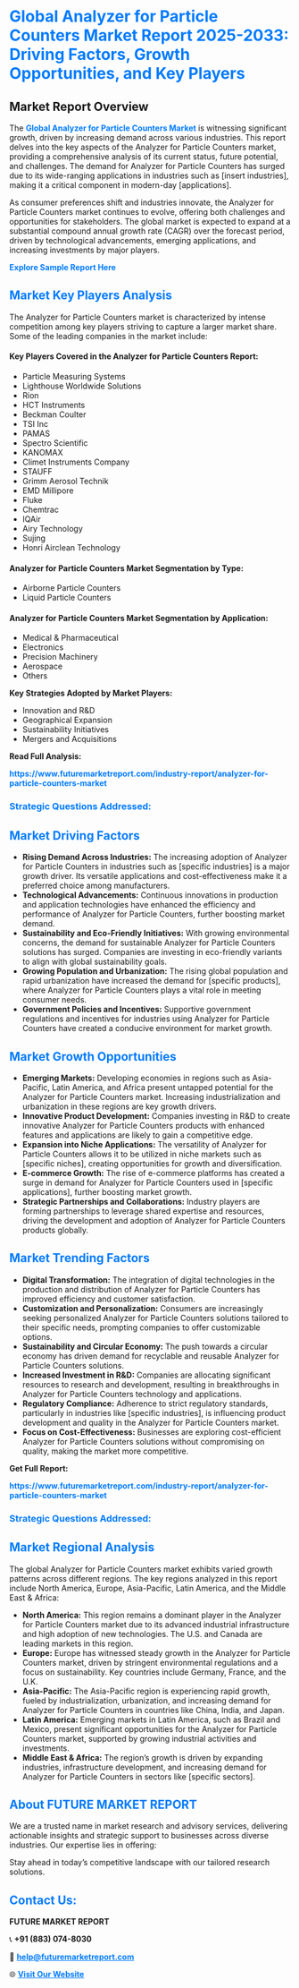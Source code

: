 <h1 style="color: #007BFF;">Global Analyzer for Particle Counters Market Report 2025-2033: Driving Factors, Growth Opportunities, and Key Players</h1>

<section id="overview">
<h2>Market Report Overview</h2>
<p>The <a href="https://www.futuremarketreport.com/industry-report/analyzer-for-particle-counters-market" style="color: #007BFF; text-decoration: none;"><strong>Global Analyzer for Particle Counters Market</strong></a> is witnessing significant growth, driven by increasing demand across various industries. This report delves into the key aspects of the Analyzer for Particle Counters market, providing a comprehensive analysis of its current status, future potential, and challenges. The demand for Analyzer for Particle Counters has surged due to its wide-ranging applications in industries such as [insert industries], making it a critical component in modern-day [applications].</p>
<p>As consumer preferences shift and industries innovate, the Analyzer for Particle Counters market continues to evolve, offering both challenges and opportunities for stakeholders. The global market is expected to expand at a substantial compound annual growth rate (CAGR) over the forecast period, driven by technological advancements, emerging applications, and increasing investments by major players.</p>
</section>

<section id="overview">
<p><a href="https://www.futuremarketreport.com/request-sample/reportId=92104" style="color: #007BFF; text-decoration: none;"><strong>Explore Sample Report Here</strong></a></p>
</section>

<section id="key-players">
<h2 style="color: #007BFF;">Market Key Players Analysis</h2>
<p>The Analyzer for Particle Counters market is characterized by intense competition among key players striving to capture a larger market share. Some of the leading companies in the market include:</p>
<h4>Key Players Covered in the Analyzer for Particle Counters Report:</h4>
<ul><li>Particle Measuring Systems</li><li>Lighthouse Worldwide Solutions</li><li>Rion</li><li>HCT Instruments</li><li>Beckman Coulter</li><li>TSI Inc</li><li>PAMAS</li><li>Spectro Scientific</li><li>KANOMAX</li><li>Climet Instruments Company</li><li>STAUFF</li><li>Grimm Aerosol Technik</li><li>EMD Millipore</li><li>Fluke</li><li>Chemtrac</li><li>IQAir</li><li>Airy Technology</li><li>Sujing</li><li>Honri Airclean Technology</li></ul>
<h4>Analyzer for Particle Counters Market Segmentation by Type:</h4>
<ul><li>Airborne Particle Counters</li><li>Liquid Particle Counters</li></ul>

<h4>Analyzer for Particle Counters Market Segmentation by Application:</h4>
<ul><li>Medical &amp; Pharmaceutical</li><li>Electronics</li><li>Precision Machinery</li><li>Aerospace</li><li>Others</li></ul>
<p><strong>Key Strategies Adopted by Market Players:</strong></p>
<ul>
<li>Innovation and R&D</li>
<li>Geographical Expansion</li>
<li>Sustainability Initiatives</li>
<li>Mergers and Acquisitions</li>
</ul>
</section>

<section>
<p><strong>Read Full Analysis: </strong></p><a href="https://www.futuremarketreport.com/industry-report/analyzer-for-particle-counters-market" style="color: #007BFF; text-decoration: none;"><strong>https://www.futuremarketreport.com/industry-report/analyzer-for-particle-counters-market</strong></a>
<h3 style="color: #007BFF;">Strategic Questions Addressed:</h3>
</section>

<section id="driving-factors">
<h2 style="color: #007BFF;">Market Driving Factors</h2>
<ul>
<li><strong>Rising Demand Across Industries:</strong> The increasing adoption of Analyzer for Particle Counters in industries such as [specific industries] is a major growth driver. Its versatile applications and cost-effectiveness make it a preferred choice among manufacturers.</li>
<li><strong>Technological Advancements:</strong> Continuous innovations in production and application technologies have enhanced the efficiency and performance of Analyzer for Particle Counters, further boosting market demand.</li>
<li><strong>Sustainability and Eco-Friendly Initiatives:</strong> With growing environmental concerns, the demand for sustainable Analyzer for Particle Counters solutions has surged. Companies are investing in eco-friendly variants to align with global sustainability goals.</li>
<li><strong>Growing Population and Urbanization:</strong> The rising global population and rapid urbanization have increased the demand for [specific products], where Analyzer for Particle Counters plays a vital role in meeting consumer needs.</li>
<li><strong>Government Policies and Incentives:</strong> Supportive government regulations and incentives for industries using Analyzer for Particle Counters have created a conducive environment for market growth.</li>
</ul>
</section>

<section id="growth-opportunities">
<h2 style="color: #007BFF;">Market Growth Opportunities</h2>
<ul>
<li><strong>Emerging Markets:</strong> Developing economies in regions such as Asia-Pacific, Latin America, and Africa present untapped potential for the Analyzer for Particle Counters market. Increasing industrialization and urbanization in these regions are key growth drivers.</li>
<li><strong>Innovative Product Development:</strong> Companies investing in R&D to create innovative Analyzer for Particle Counters products with enhanced features and applications are likely to gain a competitive edge.</li>
<li><strong>Expansion into Niche Applications:</strong> The versatility of Analyzer for Particle Counters allows it to be utilized in niche markets such as [specific niches], creating opportunities for growth and diversification.</li>
<li><strong>E-commerce Growth:</strong> The rise of e-commerce platforms has created a surge in demand for Analyzer for Particle Counters used in [specific applications], further boosting market growth.</li>
<li><strong>Strategic Partnerships and Collaborations:</strong> Industry players are forming partnerships to leverage shared expertise and resources, driving the development and adoption of Analyzer for Particle Counters products globally.</li>
</ul>
</section>

<section id="trending-factors">
<h2 style="color: #007BFF;">Market Trending Factors</h2>
<ul>
<li><strong>Digital Transformation:</strong> The integration of digital technologies in the production and distribution of Analyzer for Particle Counters has improved efficiency and customer satisfaction.</li>
<li><strong>Customization and Personalization:</strong> Consumers are increasingly seeking personalized Analyzer for Particle Counters solutions tailored to their specific needs, prompting companies to offer customizable options.</li>
<li><strong>Sustainability and Circular Economy:</strong> The push towards a circular economy has driven demand for recyclable and reusable Analyzer for Particle Counters solutions.</li>
<li><strong>Increased Investment in R&D:</strong> Companies are allocating significant resources to research and development, resulting in breakthroughs in Analyzer for Particle Counters technology and applications.</li>
<li><strong>Regulatory Compliance:</strong> Adherence to strict regulatory standards, particularly in industries like [specific industries], is influencing product development and quality in the Analyzer for Particle Counters market.</li>
<li><strong>Focus on Cost-Effectiveness:</strong> Businesses are exploring cost-efficient Analyzer for Particle Counters solutions without compromising on quality, making the market more competitive.</li>
</ul>
</section>

<section>
<p><strong>Get Full Report: </strong></p><a href="https://www.futuremarketreport.com/industry-report/analyzer-for-particle-counters-market" style="color: #007BFF; text-decoration: none;"><strong>https://www.futuremarketreport.com/industry-report/analyzer-for-particle-counters-market</strong></a>
<h3 style="color: #007BFF;">Strategic Questions Addressed:</h3>
</section>


<section id="regional-analysis">
<h2 style="color: #007BFF;">Market Regional Analysis</h2>
<p>The global Analyzer for Particle Counters market exhibits varied growth patterns across different regions. The key regions analyzed in this report include North America, Europe, Asia-Pacific, Latin America, and the Middle East & Africa:</p>
<ul>
<li><strong>North America:</strong> This region remains a dominant player in the Analyzer for Particle Counters market due to its advanced industrial infrastructure and high adoption of new technologies. The U.S. and Canada are leading markets in this region.</li>
<li><strong>Europe:</strong> Europe has witnessed steady growth in the Analyzer for Particle Counters market, driven by stringent environmental regulations and a focus on sustainability. Key countries include Germany, France, and the U.K.</li>
<li><strong>Asia-Pacific:</strong> The Asia-Pacific region is experiencing rapid growth, fueled by industrialization, urbanization, and increasing demand for Analyzer for Particle Counters in countries like China, India, and Japan.</li>
<li><strong>Latin America:</strong> Emerging markets in Latin America, such as Brazil and Mexico, present significant opportunities for the Analyzer for Particle Counters market, supported by growing industrial activities and investments.</li>
<li><strong>Middle East & Africa:</strong> The region’s growth is driven by expanding industries, infrastructure development, and increasing demand for Analyzer for Particle Counters in sectors like [specific sectors].</li>
</ul>
</section>

<footer>
<h2 style="color: #007BFF;">About FUTURE MARKET REPORT</h2>
<p>We are a trusted name in market research and advisory services, delivering actionable insights and strategic support to businesses across diverse industries. Our expertise lies in offering:</p>

<p>Stay ahead in today’s competitive landscape with our tailored research solutions.</p>

<h2 style="color: #007BFF;">Contact Us:</h2>
<p><strong>FUTURE MARKET REPORT</strong></p>
<p>📞 <strong>+91 (883) 074-8030</strong></p>
<p>📧 <strong><a href="mailto:help@futuremarketreport.com" style="color: #007BFF;">help@futuremarketreport.com</a></strong></p>
<p>🌐 <strong><a href="https://www.futuremarketreport.com/" style="color: #007BFF;">Visit Our Website</a></strong></p>
</footer>
